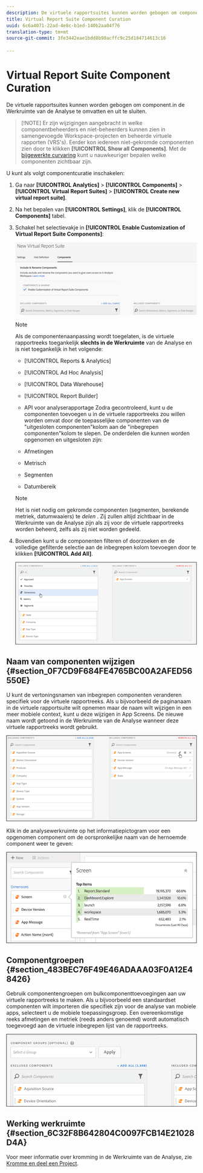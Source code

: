 ```yaml
---
description: De virtuele rapportsuites kunnen worden gebogen om component.in de Werkruimte van de Analyse te omvatten en uit te sluiten.
title: Virtual Report Suite Component Curation
uuid: 6c6a4071-22ad-4e8c-b1ed-140b2aa04f76
translation-type: tm+mt
source-git-commit: 3fe3442eae1bdd8b90acffc9c25d184714613c16

---
```



# Virtual Report Suite Component Curation

De virtuele rapportsuites kunnen worden gebogen om component.in de Werkruimte van de Analyse te omvatten en uit te sluiten.

>[!NOTE] Er zijn wijzigingen aangebracht in welke componentbeheerders en niet-beheerders kunnen zien in samengevoegde Workspace-projecten en beheerde virtuele rapporten (VRS&#39;s). Eerder kon iedereen niet-gekromde componenten zien door te klikken **[!UICONTROL Show all Components]**. Met de [bijgewerkte curvaring](https://docs.adobe.com/content/help/en/analytics/analyze/analysis-workspace/curate-share/curate-projects-vrs.html) kunt u nauwkeuriger bepalen welke componenten zichtbaar zijn.

U kunt als volgt componentcuratie inschakelen:

1. Ga naar **[!UICONTROL Analytics]** > **[!UICONTROL Components]** > **[!UICONTROL Virtual Report Suites]** > **[!UICONTROL Create new virtual report suite]**.
1. Na het bepalen van **[!UICONTROL Settings]**, klik de **[!UICONTROL Components]** tabel.

1. Schakel het selectievakje in **[!UICONTROL Enable Customization of Virtual Report Suite Components]**:

   ![](assets/vrs-enable.png)

   >[!NOTE]
   >
   >Als de componentenaanpassing wordt toegelaten, is de virtuele rapportreeks toegankelijk **slechts in de Werkruimte** van de Analyse en is niet toegankelijk in het volgende:

   * [!UICONTROL Reports & Analytics]
   * [!UICONTROL Ad Hoc Analysis]
   * [!UICONTROL Data Warehouse]
   * [!UICONTROL Report Builder]
   * API voor analyserapportage
   Zodra gecontroleerd, kunt u de componenten toevoegen u in de virtuele rapportreeks zou willen worden omvat door de toepasselijke componenten van de &quot;uitgesloten componenten&quot;kolom aan de &quot;inbegrepen componenten&quot;kolom te slepen. De onderdelen die kunnen worden opgenomen en uitgesloten zijn:

   * Afmetingen
   * Metrisch
   * Segmenten
   * Datumbereik
   >[!NOTE]
   >
   >Het is niet nodig om gekromde componenten (segmenten, berekende metriek, datumwaaiers) te *delen* . Zij zullen altijd zichtbaar in de Werkruimte van de Analyse zijn als zij voor de virtuele rapportreeks worden beheerd, zelfs als zij niet worden gedeeld.

1. Bovendien kunt u de componenten filteren of doorzoeken en de volledige gefilterde selectie aan de inbegrepen kolom toevoegen door te klikken **[!UICONTROL Add All]**.

   ![](assets/vrs-add-all.png)

## Naam van componenten wijzigen {#section_0F7CD9F684FE4765BC00A2AFED56550E}

U kunt de vertoningsnamen van inbegrepen componenten veranderen specifiek voor de virtuele rapportreeks. Als u bijvoorbeeld de paginanaam in de virtuele rapportsuite wilt opnemen maar de naam wilt wijzigen in een meer mobiele context, kunt u deze wijzigen in App Screens. De nieuwe naam wordt getoond in de Werkruimte van de Analyse wanneer deze virtuele rapportreeks wordt gebruikt.

![](assets/vrs-rename-component.png)

Klik in de analysewerkruimte op het informatiepictogram voor een opgenomen component om de oorspronkelijke naam van de hernoemde component weer te geven:

![](assets/vrs-aw-renamed.png)

## Componentgroepen {#section_483BEC76F49E46ADAAA03F0A12E48426}

Gebruik componentengroepen om bulkcomponenttoevoegingen aan uw virtuele rapportreeks te maken. Als u bijvoorbeeld een standaardset componenten wilt importeren die specifiek zijn voor de analyse van mobiele apps, selecteert u de mobiele toepassingsgroep. Een overeenkomstige reeks afmetingen en metriek (reeds anders genoemd) wordt automatisch toegevoegd aan de virtuele inbegrepen lijst van de rapportreeks.

![](assets/vrs-comp-grp.png)

## Werking werkruimte {#section_6C32F8B642804C0097FCB14E21028D4A}

Voor meer informatie over kromming in de Werkruimte van de Analyse, zie [Kromme en deel een Project](https://docs.adobe.com/content/help/en/analytics/analyze/analysis-workspace/curate-share/curate.html).
